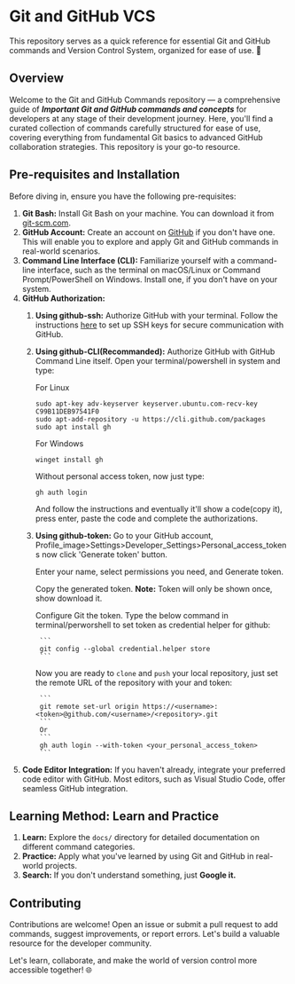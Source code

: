 # Git and GitHub VCS

This repository serves as a quick reference for essential Git and GitHub commands and Version Control System, organized for ease of use. 🚀

## Overview

Welcome to the Git and GitHub Commands repository — a comprehensive guide of ***Important Git and GitHub commands and concepts*** for developers at any stage of their development journey.
Here, you'll find a curated collection of commands carefully structured for ease of use, covering everything from fundamental Git basics to advanced GitHub collaboration strategies. This repository is your go-to resource.


## Pre-requisites and Installation

Before diving in, ensure you have the following pre-requisites:

1. **Git Bash:** Install Git Bash on your machine. You can download it from [git-scm.com](https://git-scm.com/downloads).
2. **GitHub Account:** Create an account on [GitHub](https://github.com) if you don't have one. This will enable you to explore and apply Git and GitHub commands in real-world scenarios.
3. **Command Line Interface (CLI):** Familiarize yourself with a command-line interface, such as the terminal on macOS/Linux or Command Prompt/PowerShell on Windows. Install one, if you don't have on your system.
4. **GitHub Authorization:** 
    1. **Using github-ssh:** Authorize GitHub with your terminal. Follow the instructions [here](https://docs.github.com/en/authentication/connecting-to-github-with-ssh) to set up SSH keys for secure communication with GitHub.
    2. **Using github-CLI(Recommanded):** Authorize GitHub with GitHub Command Line itself. Open your terminal/powershell in system and type:

        For Linux

        ```
        sudo apt-key adv-keyserver keyserver.ubuntu.com-recv-key C99B11DEB97541F0
        sudo apt-add-repository -u https://cli.github.com/packages
        sudo apt install gh
        ```

        For Windows

        ```
        winget install gh
        ```

        Without personal access token, now just type:

        ```
        gh auth login
        ```
        And follow the instructions and eventually it'll show a code(copy it), press enter, paste the code and complete the authorizations.
    3. **Using github-token:** Go to your GitHub account, Profile_image>Settings>Developer_Settings>Personal_access_tokens now click 'Generate token' button. 

        Enter your name, select permissions you need, and Generate token.

        Copy the generated token. **Note:** Token will only be shown once, show download it.

        Configure Git the token. Type the below command in terminal/perworshell to set token as credential helper for github:

            ```
            git config --global credential.helper store
            ```
        
        Now you are ready to `clone` and `push` your local repository, just set the remote URL of the repository with your <username> and token:

            ```
            git remote set-url origin https://<username>:<token>@github.com/<username>/<repository>.git
            ```
            Or
            ```
            gh auth login --with-token <your_personal_access_token>
            ```

5. **Code Editor Integration:** If you haven't already, integrate your preferred code editor with GitHub. Most editors, such as Visual Studio Code, offer seamless GitHub integration.



## Learning Method: Learn and Practice

1. **Learn:** Explore the `docs/` directory for detailed documentation on different command categories.
2. **Practice:** Apply what you've learned by using Git and GitHub in real-world projects.
3. **Search:** If you don't understand something, just **Google it.**

## Contributing

Contributions are welcome! Open an issue or submit a pull request to add commands, suggest improvements, or report errors. Let's build a valuable resource for the developer community.

Let's learn, collaborate, and make the world of version control more accessible together! 🌐
